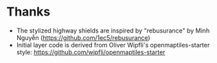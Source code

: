 # Thanks

- The stylized highway shields are inspired by "rebusurance" by Minh Nguyễn (https://github.com/1ec5/rebusurance)
- Initial layer code is derived from Oliver Wipfli's openmaptiles-starter style: https://github.com/wipfli/openmaptiles-starter
